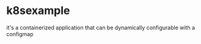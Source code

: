 # k8sexample
it's a containerized application that can be dynamically configurable with a configmap
